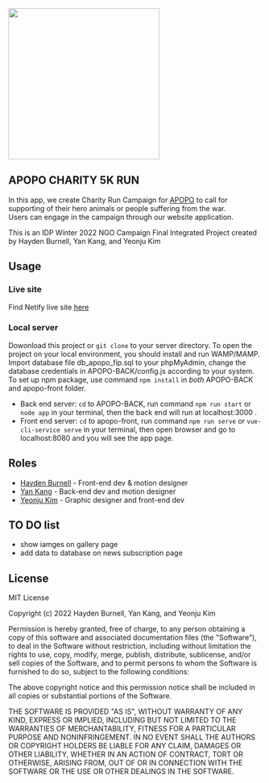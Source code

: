
<img src="https://i.ibb.co/7WSkP4T/campaign-logo.png" width="300px">


## APOPO CHARITY 5K RUN

In this app, we create Charity Run Campaign for [APOPO](https://www.apopo.org/en) to call for supporting of their hero animals or people suffering from the war. <br>Users can engage in the campaign through our website application.

This is an IDP Winter 2022 NGO Campaign Final Integrated Project created by Hayden Burnell, Yan Kang, and Yeonju Kim


## Usage
### Live site 
Find Netify live site [here](https://apopongocampaign.netlify.app/)

### Local server
Dowonload this project or `git clone` to your server directory.
To open the project on your local environment, you should install and run WAMP/MAMP. 
Import database file db_apopo_fip.sql to your phpMyAdmin, change the database credentials in APOPO-BACK/config.js according to your system.
To set up npm package, use command `npm install` in *both* APOPO-BACK and apopo-front folder.
* Back end server: `cd` to APOPO-BACK, run command `npm run start` or `node app` in your terminal, then the back end will run at localhost:3000 .
* Front end server: `cd` to apopo-front, run command `npm run serve` or `vue-cli-service serve` in your terminal, then open browser and go to localhost:8080 and you will see the app page.


## Roles

* [Hayden Burnell](https://github.com/hburne11) - Front-end dev & motion designer
* [Yan Kang](https://github.com/lightbluecactus) - Back-end dev and motion designer
* [Yeonju Kim](https://github.com/YeonjuKim05) - Graphic designer and front-end dev

## TO DO list
* show iamges on gallery page
* add data to database on news subscription page

## License

MIT License

Copyright (c) 2022 Hayden Burnell, Yan Kang, and Yeonju Kim

Permission is hereby granted, free of charge, to any person obtaining a copy
of this software and associated documentation files (the "Software"), to deal
in the Software without restriction, including without limitation the rights
to use, copy, modify, merge, publish, distribute, sublicense, and/or sell
copies of the Software, and to permit persons to whom the Software is
furnished to do so, subject to the following conditions:

The above copyright notice and this permission notice shall be included in all
copies or substantial portions of the Software.

THE SOFTWARE IS PROVIDED "AS IS", WITHOUT WARRANTY OF ANY KIND, EXPRESS OR
IMPLIED, INCLUDING BUT NOT LIMITED TO THE WARRANTIES OF MERCHANTABILITY,
FITNESS FOR A PARTICULAR PURPOSE AND NONINFRINGEMENT. IN NO EVENT SHALL THE
AUTHORS OR COPYRIGHT HOLDERS BE LIABLE FOR ANY CLAIM, DAMAGES OR OTHER
LIABILITY, WHETHER IN AN ACTION OF CONTRACT, TORT OR OTHERWISE, ARISING FROM,
OUT OF OR IN CONNECTION WITH THE SOFTWARE OR THE USE OR OTHER DEALINGS IN THE
SOFTWARE.

